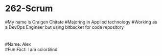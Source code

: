 # 262-Scrum
#My name is Craigen Chitate
#Majoring in Applied technology
#Working as a DevOps Engineer but using bitbucket for code repository
#
#Name: Alex  
#Fun Fact: I am colorblind
#
